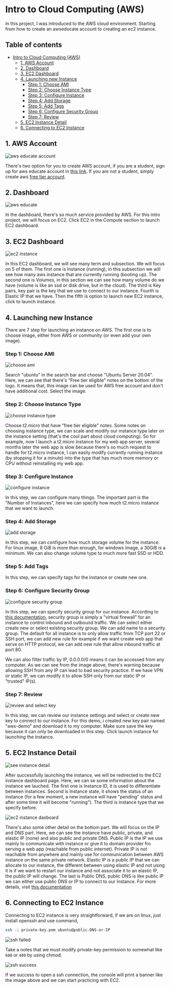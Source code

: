 # Intro to Cloud Computing (AWS)

In this project, I was introduced to the AWS cloud environment. Starting from how to create an awseducate account to creating an ec2 instance.

## Table of contents <!-- omit in toc -->

- [Intro to Cloud Computing (AWS)](#intro-to-cloud-computing-aws)
  - [1. AWS Account](#1-aws-account)
  - [2. Dashboard](#2-dashboard)
  - [3. EC2 Dashboard](#3-ec2-dashboard)
  - [4. Launching new Instance](#4-launching-new-instance)
    - [Step 1: Choose AMI](#step-1-choose-ami)
    - [Step 2: Choose Instance Type](#step-2-choose-instance-type)
    - [Step 3: Configure Instance](#step-3-configure-instance)
    - [Step 4: Add Storage](#step-4-add-storage)
    - [Step 5: Add Tags](#step-5-add-tags)
    - [Step 6: Configure Security Group](#step-6-configure-security-group)
    - [Step 7: Review](#step-7-review)
  - [5. EC2 Instance Detail](#5-ec2-instance-detail)
  - [6. Connecting to EC2 Instance](#6-connecting-to-ec2-instance)

## 1. AWS Account

![aws educate account](img/intro_000.png)

There's two option for you to create AWS account, if you are a student, sign up for aws educate account in [this link](https://www.awseducate.com/). If you are not a student, simply create aws [free tier account](https://aws.amazon.com/free/).

## 2. Dashboard

![aws educate](img/intro_001.png)

In the dashboard, there's so much service provided by AWS. For this intro project, we will focus on EC2. Click EC2 in the Compute section to launch EC2 dashboard.

## 3. EC2 Dashboard

![ec2 instance](img/intro_002.png)

In this EC2 dashboard, we will see many term and subsection. We will focus on 5 of them. The first one is Instance (running), in this subsection we will see how many aws instance that are currently running (booting up). The second one is Volumes, in this section we can see how many volume do we have (volume is like an ssd or disk drive, but in the cloud). The third is Key pairs, key pair is the key that we use to connect to our instance. Fourth is Elastic IP that we have. Then the fifth is option to launch new EC2 instance, click to launch instance.

## 4. Launching new Instance

There are 7 step for launching an instance on AWS. The first one is to choose image, either from AWS or community (or even add your own image).

### Step 1: Choose AMI

![choose ami](img/intro_003.png)

Search "ubuntu" in the search bar and choose "Ubuntu Server 20.04". Here, we can see that there's "Free tier eligible" notes on the bottom of the logo. It means that, this image can be used for AWS free account and don't have additional cost. Select the image.

### Step 2: Choose Instance Type

![choose instance type](img/intro_004.png)

Choose t2.micro that have "free tier eligible" notes. Some notes on choosing instance type, we can scale and modify our instance type later on the instance setting (that's the cool part about cloud computing). So for example, now I launch a t2.micro instance for my web app server, several months later the web app is slow because there's so much request to handle for t2.micro instance, I can easily modify currently running instance (by stopping it for a minute) into the type that has much more memory or CPU without reinstalling my web app.

### Step 3: Configure Instance

![configure instance](img/intro_005.png)

In this step, we can configure many things. The important part is the "Number of Instances", here we can specify how much t2.micro instance that we want to launch.

### Step 4: Add Storage

![add storage](img/intro_006.png)

In this step, we can configure how much storage volume for the instance. For linux image, 8 GiB is more than enough, for windows image, a 30GiB is a minimum. We can also change volume type to much more fast SSD or HDD.

### Step 5: Add Tags

In this step, we can specify tags for the instance or create new one.

### Step 6: Configure Security Group

![configure security group](img/intro_007.png)

In this step, we can specify security group for our instance. According to [this documentation](https://docs.aws.amazon.com/vpc/latest/userguide/VPC_SecurityGroups.html), security group is simply a "virtual firewall" for an instance to control inbound and outbound traffic. We can select either create new or select existing security group. We can add name to a security group. The default for all instance is to only allow traffic from TCP port 22 or SSH port, we can add new rule for example if we want create web app that serve on HTTP protocol, we can add new rule that allow inbound traffic at port 80.

We can also filter traffic by IP, 0.0.0.0/0 means it can be accessed from any computer. As we can see from the image above, there's warning because allowing SSH from any IP can lead to bad security practice. If we have VPN or static IP, we can modify it to allow SSH only from our static IP or "trusted" IP(s).

### Step 7: Review

![review and select key](img/intro_008.png)

In this step, we can review our instance settings and select or create new key to connect to our instance. For this demo, i created new key pair named "aws-demo" and download it to my computer. Make sure save the key because it can only be downloaded in this step. Click launch instance for launching the instance.

## 5. EC2 Instance Detail

![see instance detail](img/intro_010.png)

After successfully launching the instance, we will be redirected to the EC2 instance dashboard page. Here, we can se some information about the instance we lauched. The first one is Instance ID, it is used to differentiate between instances. Second is Instance state, it shows the status of an instance (for a few moment, a new instance will have "pending" status and after some time it will become "running"). The third is instance type that we specify before.

![ec2 instance dasboard](img/intro_011.png)

There's also some other detail on the bottom part. We will focus on the IP and DNS part. Here, we can see the instance have public, private, and elastic IP (none) and also public and private DNS. Public IP is the IP we use mainly to communicate with instance or give it to domain provider fro serving a web app (reachable from public internet). Private IP is not reachable from anywhere and mainly use for communication between AWS instance on the same private network. Elastic IP is a public IP that we can allocate to our instance, the different between using elastic IP and not using it is if we want to restart our instance and not associate it to an elastic IP, the public IP will change. The last is Public DNS, public DNS is like public IP we can either use public DNS or IP to connect to our instance. For more details, visit [this documentation](https://docs.aws.amazon.com/AWSEC2/latest/UserGuide/using-instance-addressing.html)

## 6. Connecting to EC2 Instance

Connecting to EC2 instance is very straightforward, if we are on linux, just install openssh and use command,

```bash
ssh -i private-key.pem ubuntu@public-DNS-or-IP
```

![ssh failed](img/intro_013.png)

Take a notes that we must modify private-key permission to somewhat like `600` or `400` by using chmod.

![ssh success](img/intro_014.png)

If we success to open a ssh connection, the console will print a banner like the image above and we can start practicing with EC2.
